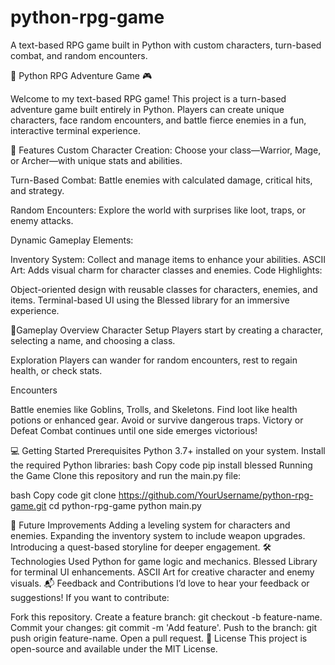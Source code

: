 # python-rpg-game
 A text-based RPG game built in Python with custom characters, turn-based combat, and random encounters.


🧙 Python RPG Adventure Game 🎮

Welcome to my text-based RPG game! This project is a turn-based adventure game built entirely in Python. Players can create unique characters, face random encounters, and battle fierce enemies in a fun, interactive terminal experience.

📝 Features
Custom Character Creation:
Choose your class—Warrior, Mage, or Archer—with unique stats and abilities.

Turn-Based Combat:
Battle enemies with calculated damage, critical hits, and strategy.

Random Encounters:
Explore the world with surprises like loot, traps, or enemy attacks.

Dynamic Gameplay Elements:

Inventory System: Collect and manage items to enhance your abilities.
ASCII Art: Adds visual charm for character classes and enemies.
Code Highlights:

Object-oriented design with reusable classes for characters, enemies, and items.
Terminal-based UI using the Blessed library for an immersive experience.

🎯Gameplay Overview
Character Setup
Players start by creating a character, selecting a name, and choosing a class.

Exploration
Players can wander for random encounters, rest to regain health, or check stats.

Encounters

Battle enemies like Goblins, Trolls, and Skeletons.
Find loot like health potions or enhanced gear.
Avoid or survive dangerous traps.
Victory or Defeat
Combat continues until one side emerges victorious!

💻 Getting Started
Prerequisites
Python 3.7+ installed on your system.
Install the required Python libraries:
bash
Copy code
pip install blessed
Running the Game
Clone this repository and run the main.py file:

bash
Copy code
git clone https://github.com/YourUsername/python-rpg-game.git
cd python-rpg-game
python main.py

🤔 Future Improvements
Adding a leveling system for characters and enemies.
Expanding the inventory system to include weapon upgrades.
Introducing a quest-based storyline for deeper engagement.
🛠️ Technologies Used
Python for game logic and mechanics.
Blessed Library for terminal UI enhancements.
ASCII Art for creative character and enemy visuals.
📬 Feedback and Contributions
I’d love to hear your feedback or suggestions! If you want to contribute:

Fork this repository.
Create a feature branch: git checkout -b feature-name.
Commit your changes: git commit -m 'Add feature'.
Push to the branch: git push origin feature-name.
Open a pull request.
📜 License
This project is open-source and available under the MIT License.


